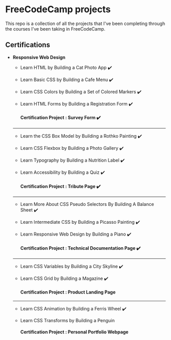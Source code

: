 # FreeCodeCamp projects

This repo is a collection of all the projects that I've been completing through the courses I've been taking in FreeCodeCamp.

## Certifications

- **Responsive Web Design**
    - Learn HTML by Building a Cat Photo App ✔️
    - Learn Basic CSS by Building a Cafe Menu ✔️
    - Learn CSS Colors by Building a Set of Colored Markers ✔️
    - Learn HTML Forms by Building a Registration Form ✔️
        
       #### Certification Project : **Survey Form** ✔️
    ----------------------------------------------------------

    - Learn the CSS Box Model by Building a Rothko Painting ✔️
    - Learn CSS Flexbox by Building a Photo Gallery ✔️
    - Learn Typography by Building a Nutrition Label ✔️
    - Learn Accessibility by Building a Quiz ✔️
    
        #### Certification Project : **Tribute Page** ✔️
    ----------------------------------------------------------

    - Learn More About CSS Pseudo Selectors By Building A Balance Sheet ✔️
    - Learn Intermediate CSS by Building a Picasso Painting ✔️
    - Learn Responsive Web Design by Building a Piano ✔️

        #### Certification Project : **Technical Documentation Page** ✔️
    ----------------------------------------------------------
    
    - Learn CSS Variables by Building a City Skyline ✔️
    - Learn CSS Grid by Building a Magazine ✔️

        #### Certification Project : **Product Landing Page**
    ----------------------------------------------------------

    - Learn CSS Animation by Building a Ferris Wheel ✔️
    - Learn CSS Transforms by Building a Penguin

        #### Certification Project : **Personal Portfolio Webpage**
